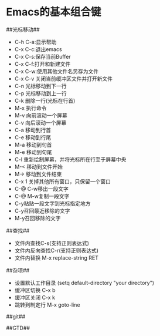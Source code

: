 # Emacs的基本组合键 #
##光标移动##
* C-h C-a:显示帮助
* C-x C-c:退出emacs
* C-x C-s:保存当前Buffer
* C-x C-f:打开和新建文件
* C-x C-w:使用其他文件名另存为文件
* C-x C-v 关闭当前缓冲区文件并打开新文件
* C-n 光标移动到下一行
* C-p 光标移动到上一行
* C-k 删除一行(光标在行首)
* M-x 执行命令
* M-v 向前滚动一个屏幕
* C-v 向后滚动一个屏幕
* C-a 移动到行首
* C-e 移动到行尾
* M-a 移动到句首
* M-e 移动到句尾
* C-l 重新绘制屏幕，并将光标所在行至于屏幕中央
* M-< 移动到文件开始
* M-> 移动到文件结束
* C-x 1 关掉其他所有窗口，只保留一个窗口
* C-@ C-w移出一段文字
* C-@ M-w复制一段文字
* C-y粘贴一段文字到光标指定地方
* C-y召回最近移除的文字
* M-y召回移除的文字

##查找##
* 文件内查找C-s(支持正则表达式)
* 文件内反向查找C-r(支持正则表达式)
* 文件内替换 M-x replace-string RET

##杂项##
* 设置默认工作目录 (setq default-directory "your directory")
* 缓冲区切换 C-x b
* 缓冲区关闭 C-x k
* 跳转到制定行 M-x goto-line

##git##

##GTD##
